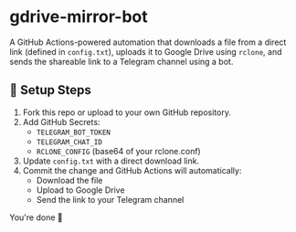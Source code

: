 # gdrive-mirror-bot

A GitHub Actions-powered automation that downloads a file from a direct link (defined in `config.txt`), uploads it to Google Drive using `rclone`, and sends the shareable link to a Telegram channel using a bot.

## 🔧 Setup Steps

1. Fork this repo or upload to your own GitHub repository.
2. Add GitHub Secrets:
   - `TELEGRAM_BOT_TOKEN`
   - `TELEGRAM_CHAT_ID`
   - `RCLONE_CONFIG` (base64 of your rclone.conf)
3. Update `config.txt` with a direct download link.
4. Commit the change and GitHub Actions will automatically:
   - Download the file
   - Upload to Google Drive
   - Send the link to your Telegram channel

You're done 🚀
